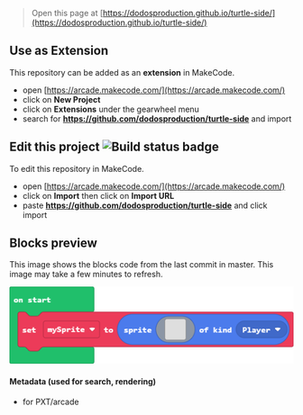  


> Open this page at [https://dodosproduction.github.io/turtle-side/](https://dodosproduction.github.io/turtle-side/)

## Use as Extension

This repository can be added as an **extension** in MakeCode.

* open [https://arcade.makecode.com/](https://arcade.makecode.com/)
* click on **New Project**
* click on **Extensions** under the gearwheel menu
* search for **https://github.com/dodosproduction/turtle-side** and import

## Edit this project ![Build status badge](https://github.com/dodosproduction/turtle-side/workflows/MakeCode/badge.svg)

To edit this repository in MakeCode.

* open [https://arcade.makecode.com/](https://arcade.makecode.com/)
* click on **Import** then click on **Import URL**
* paste **https://github.com/dodosproduction/turtle-side** and click import

## Blocks preview

This image shows the blocks code from the last commit in master.
This image may take a few minutes to refresh.

![A rendered view of the blocks](https://github.com/dodosproduction/turtle-side/raw/master/.github/makecode/blocks.png)

#### Metadata (used for search, rendering)

* for PXT/arcade
<script src="https://makecode.com/gh-pages-embed.js"></script><script>makeCodeRender("{{ site.makecode.home_url }}", "{{ site.github.owner_name }}/{{ site.github.repository_name }}");</script>

